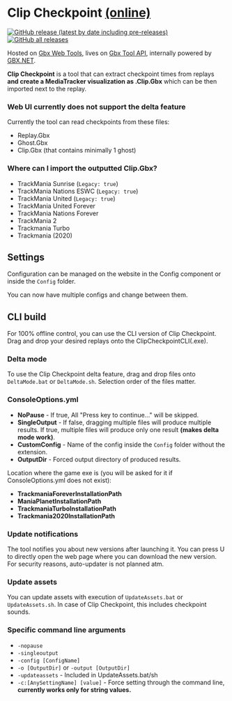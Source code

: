 # Clip Checkpoint [(online)](https://gbx.bigbang1112.cz/tool/clip-checkpoint)

[![GitHub release (latest by date including pre-releases)](https://img.shields.io/github/v/release/BigBang1112-cz/clip-checkpoint?include_prereleases&style=for-the-badge)](https://github.com/BigBang1112-cz/clip-checkpoint/releases)
[![GitHub all releases](https://img.shields.io/github/downloads/BigBang1112-cz/clip-checkpoint/total?style=for-the-badge)](https://github.com/BigBang1112-cz/clip-checkpoint/releases)

Hosted on [Gbx Web Tools](https://github.com/bigbang1112-cz/gbx), lives on [Gbx Tool API](https://github.com/bigbang1112-cz/gbx-tool-api), internally powered by [GBX.NET](https://github.com/BigBang1112/gbx-net).

**Clip Checkpoint** is a tool that can extract checkpoint times from replays **and create a MediaTracker visualization as .Clip.Gbx** which can be then imported next to the replay.

### Web UI currently does not support the delta feature

Currently the tool can read checkpoints from these files:
- Replay.Gbx
- Ghost.Gbx
- Clip.Gbx (that contains minimally 1 ghost)

### Where can I import the outputted Clip.Gbx?

- TrackMania Sunrise (`Legacy: true`)
- TrackMania Nations ESWC (`Legacy: true`)
- TrackMania United (`Legacy: true`)
- TrackMania United Forever
- TrackMania Nations Forever
- TrackMania 2
- Trackmania Turbo
- Trackmania (2020)

## Settings

Configuration can be managed on the website in the Config component or inside the `Config` folder.

You can now have multiple configs and change between them.

## CLI build

For 100% offline control, you can use the CLI version of Clip Checkpoint. Drag and drop your desired replays onto the ClipCheckpointCLI(.exe).

### Delta mode

To use the Clip Checkpoint delta feature, drag and drop files onto `DeltaMode.bat` or `DeltaMode.sh`. Selection order of the files matter.

### ConsoleOptions.yml

- **NoPause** - If true, All "Press key to continue..." will be skipped.
- **SingleOutput** - If false, dragging multiple files will produce multiple results. If true, multiple files will produce only one result **(makes delta mode work)**.
- **CustomConfig** - Name of the config inside the `Config` folder without the extension.
- **OutputDir** - Forced output directory of produced results.

Location where the game exe is (you will be asked for it if ConsoleOptions.yml does not exist):

- **TrackmaniaForeverInstallationPath**
- **ManiaPlanetInstallationPath**
- **TrackmaniaTurboInstallationPath** 
- **Trackmania2020InstallationPath**

### Update notifications

The tool notifies you about new versions after launching it. You can press U to directly open the web page where you can download the new version. For security reasons, auto-updater is not planned atm.

### Update assets

You can update assets with execution of `UpdateAssets.bat` or `UpdateAssets.sh`. In case of Clip Checkpoint, this includes checkpoint sounds.

### Specific command line arguments

- `-nopause`
- `-singleoutput`
- `-config [ConfigName]`
- `-o [OutputDir]` or `-output [OutputDir]`
- `-updateassets` - Included in UpdateAssets.bat/sh
- `-c:[AnySettingName] [value]` - Force setting through the command line, **currently works only for string values.**
